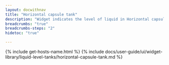 ```yaml
---
layout: docwithnav
title: "Horizontal capsule tank"
description: "Widget indicates the level of liquid in Horizontal capsule tank."
breadcrumbs: "true"
breadcrumbs-steps: "2"
hidetoc: "true"

---
```

{% include get-hosts-name.html %}
{% include docs/user-guide/ui/widget-library/liquid-level-tanks/horizontal-capsule-tank.md %}
